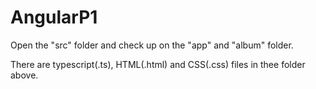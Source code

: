 # AngularP1

Open the "src" folder and check up on the "app" and "album" folder.

There are typescript(.ts), HTML(.html) and CSS(.css) files in thee folder above.